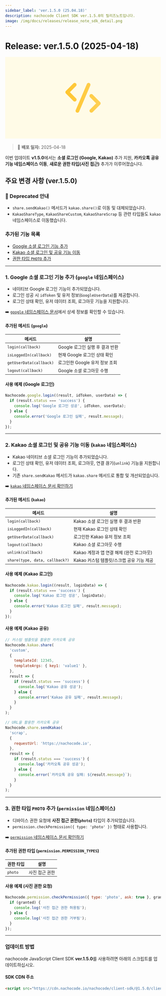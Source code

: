 ```yaml
---
sidebar_label: 'ver.1.5.0 (25.04.18)'
description: nachocode Client SDK ver.1.5.0의 릴리즈노트입니다.
image: /img/docs/releases/release_note_sdk_detail.png
---
```


# Release: ver.1.5.0 (2025-04-18)

![sdk_detail](/img/docs/releases/release_note_sdk_detail.png)

> 🔔 **배포 일자:** 2025-04-18

이번 업데이트 **v1.5.0**에서는 **소셜 로그인 (Google, Kakao)** 추가 지원, **카카오톡 공유 기능 네임스페이스 이동**, **새로운 권한 타입(사진 접근)** 추가가 이루어졌습니다.

## 주요 변경 사항 (ver.1.5.0)

### 🚨 Deprecated 안내

- `share.sendKakao()` 메서드가 `kakao.share()`로 이동 및 대체되었습니다.
- `KakaoShareType`, `KakaoShareCustom`, `KakaoShareScrap` 등 관련 타입들도 `kakao` 네임스페이스로 이동했습니다.

### 추가된 기능 목록

- [Google 소셜 로그인 기능 추가](#1-google-소셜-로그인-기능-추가-google-네임스페이스)
- [Kakao 소셜 로그인 및 공유 기능 이동](#2-kakao-소셜-로그인-및-공유-기능-이동-kakao-네임스페이스)
- [권한 타입 `PHOTO` 추가](#3-권한-타입-photo-추가-permission-네임스페이스)

---

### 1. Google 소셜 로그인 기능 추가 (`google` 네임스페이스)

- 네이티브 Google 로그인 기능이 추가되었습니다.
- 로그인 성공 시 `idToken` 및 유저 정보(`GoogleUserData`)를 제공합니다.
- 로그인 상태 확인, 유저 데이터 조회, 로그아웃 기능을 지원합니다.

➡️ [`google` 네임스페이스 문서](/docs/sdk/integrations/google)에서 상세 정보를 확인할 수 있습니다.

#### 추가된 메서드 (`google`)

| 메서드                  | 설명                            |
| ----------------------- | ------------------------------- |
| `login(callback)`       | Google 로그인 실행 후 결과 반환 |
| `isLoggedIn(callback)`  | 현재 Google 로그인 상태 확인    |
| `getUserData(callback)` | 로그인한 Google 유저 정보 조회  |
| `logout(callback)`      | Google 소셜 로그아웃 수행       |

#### 사용 예제 (Google 로그인)

```javascript
Nachocode.google.login((result, idToken, userData) => {
  if (result.status === 'success') {
    console.log('Google 로그인 성공', idToken, userData);
  } else {
    console.error('Google 로그인 실패', result.message);
  }
});
```

---

### 2. Kakao 소셜 로그인 및 공유 기능 이동 (`kakao` 네임스페이스)

- Kakao 네이티브 소셜 로그인 기능이 추가되었습니다.
- 로그인 상태 확인, 유저 데이터 조회, 로그아웃, 연결 끊기(`unlink`) 기능을 지원합니다.
- 기존 `share.sendKakao` 메서드가 `kakao.share` 메서드로 통합 및 개선되었습니다.

➡️ [`kakao` 네임스페이스 문서 확인하기](/docs/sdk/integrations/kakao)

#### 추가된 메서드 (`kakao`)

| 메서드                         | 설명                                      |
| ------------------------------ | ----------------------------------------- |
| `login(callback)`              | Kakao 소셜 로그인 실행 후 결과 반환       |
| `isLoggedIn(callback)`         | 현재 Kakao 로그인 상태 확인               |
| `getUserData(callback)`        | 로그인한 Kakao 유저 정보 조회             |
| `logout(callback)`             | Kakao 소셜 로그아웃 수행                  |
| `unlink(callback)`             | Kakao 계정과 앱 연결 해제 (완전 로그아웃) |
| `share(type, data, callback?)` | Kakao 커스텀 템플릿/스크랩 공유 기능 제공 |

#### 사용 예제 (Kakao 로그인)

```javascript
Nachocode.kakao.login((result, loginData) => {
  if (result.status === 'success') {
    console.log('Kakao 로그인 성공', loginData);
  } else {
    console.error('Kakao 로그인 실패', result.message);
  }
});
```

#### 사용 예제 (Kakao 공유)

```javascript
// 커스텀 템플릿을 활용한 카카오톡 공유
Nachocode.kakao.share(
  'custom',
  {
    templateId: 12345,
    templateArgs: { key1: 'value1' },
  },
  result => {
    if (result.status === 'success') {
      console.log('Kakao 공유 성공');
    } else {
      console.error('Kakao 공유 실패', result.message);
    }
  }
);
```

```javascript
// URL을 활용한 카카오톡 공유
Nachocode.share.sendKakao(
  'scrap',
  {
    requestUrl: 'https://nachocode.io',
  },
  result => {
    if (result.status === 'success') {
      console.log('카카오톡 공유 성공');
    } else {
      console.error(`카카오톡 공유 실패: ${result.message}`);
    }
  }
);
```

---

### 3. 권한 타입 `PHOTO` 추가 (`permission` 네임스페이스)

- 디바이스 권한 요청에 **사진 접근 권한(`photo`)** 타입이 추가되었습니다.
- `permission.checkPermission({ type: 'photo' })` 형태로 사용합니다.

➡️ [`permission` 네임스페이스 문서 확인하기](/docs/sdk/namespaces/permission)

#### 추가된 권한 타입 (`permission.PERMISSION_TYPES`)

| 권한 타입 | 설명           |
| --------- | -------------- |
| `photo`   | 사진 접근 권한 |

#### 사용 예제 (사진 권한 요청)

```javascript
Nachocode.permission.checkPermission({ type: 'photo', ask: true }, granted => {
  if (granted) {
    console.log('사진 접근 권한 허용됨');
  } else {
    console.log('사진 접근 권한 거부됨');
  }
});
```

---

### 업데이트 방법

nachocode JavaScript Client SDK **ver.1.5.0**를 사용하려면 아래의 스크립트를 업데이트하십시오.

#### SDK CDN 주소

```html
<script src="https://cdn.nachocode.io/nachocode/client-sdk/@1.5.0/client-sdk.min.js"></script>
```
